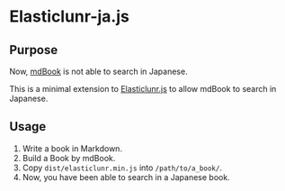 # Elasticlunr-ja.js

## Purpose

Now, [mdBook](https://github.com/rust-lang/mdBook) is not able to search in Japanese.

This is a minimal extension to [Elasticlunr.js](https://github.com/weixsong/elasticlunr.js/) to allow mdBook to search in Japanese.

## Usage

1. Write a book in Markdown.
2. Build a Book by mdBook.
3. Copy `dist/elasticlunr.min.js` into `/path/to/a_book/`.
4. Now, you have been able to search in a Japanese book.
